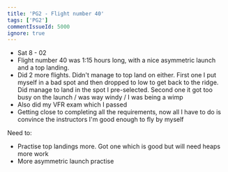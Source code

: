 ```yaml
---
title: 'PG2 - Flight number 40'
tags: ['PG2']
commentIssueId: 5000
ignore: true
---
```


* Sat 8 - 02
* Flight number 40 was 1:15 hours long, with a nice asymmetric launch and a top landing.
* Did 2 more flights. Didn't manage to top land on either. First one I put myself in a bad spot and then dropped to low to get back to the ridge. Did manage to land in the spot I pre-selected. Second one it got too busy on the launch / was way windy / I was being a wimp
* Also did my VFR exam which I passed
* Getting close to completing all the requirements, now all I have to do is convince the instructors I'm good enough to fly by myself


Need to:
* Practise top landings more. Got one which is good but will need heaps more work
* More asymmetric launch practise